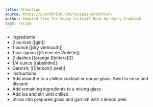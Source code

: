 ```yaml
---
title: Attention
source: https://punchdrink.com/recipes/attention/
author: Adapted from The Savoy Cocktail Book by Harry Craddock
tags: recipe
---
```


- Ingredients
- 2 ounces [[gin]]
- 1 ounce [[dry vermouth]]
- 1 bar spoon [[Crème de Violette]]
- 2 dashes [[orange [[bitters]]]]
- 1/4 ounce [[absinthe]]
- Garnish: [[[[lemon]] peel]]
- Instructions
- Add absinthe to a chilled cocktail or coupe glass. Swirl to rinse and discard.
- Add remaining ingredients to a mixing glass.
- Add ice and stir until chilled.
- Strain into prepared glass and garnish with a lemon peel.